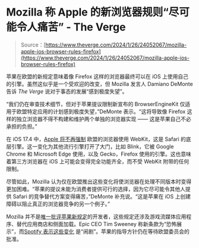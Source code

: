 <!--yml

类别：未分类

日期：2024-05-27 15:10:44

-->

# Mozilla 称 Apple 的新浏览器规则“尽可能令人痛苦” - The Verge

> Source：[https://www.theverge.com/2024/1/26/24052067/mozilla-apple-ios-browser-rules-firefox](https://www.theverge.com/2024/1/26/24052067/mozilla-apple-ios-browser-rules-firefox)

苹果在欧盟的新规定意味着像 Firefox 这样的浏览器最终可以在 iOS 上使用自己的引擎。虽然这似乎是一个受欢迎的改变，但 Mozilla 发言人 Damiano DeMonte 告诉 *The Verge* 说对于事态的发展“感到极度失望”。

“我们仍在审查技术细节，但对于苹果提议限制新宣布的 BrowserEngineKit 仅适用于欧盟特定应用的计划感到极度失望，”DeMonte 表示。“这将导致像 Firefox 这样的独立浏览器不得不构建和维护两个单独的浏览器实现 —— 这是苹果自己不必承担的负担。”

在 iOS 17.4 中，[Apple 将不再强制](/2024/1/25/24050478/apple-ios-17-4-browser-engines-eu) 欧盟的浏览器使用 WebKit，这是 Safari 的底层引擎。这一变化为其他流行引擎打开了大门，比如 Blink，它被 Google Chrome 和 Microsoft Edge 使用，以及 Gecko，Firefox 使用的引擎。这也意味着第三方浏览器在 iOS 上可能会变得完全功能齐全，而不受 WebKit 附带的任何限制。

尽管如此，Mozilla 认为仅在欧盟推出这些变化将使浏览器在处理不同版本时变得更加困难。“苹果的提议未能为消费者提供可行的选择，因为它尽可能令其他人提供 Safari 的竞争替代方案变得痛苦，”DeMonte 补充说。“这是苹果在 iOS 上创建障碍以阻止真正的浏览器竞争的另一个例子。”

Mozilla 并不是[唯一批评苹果新规定](/24051818/apple-app-store-dma-eu-developer-response)的开发者，这些规定还涉及游戏流媒体应用程序、替代应用商店和侧面加载。Epic CEO Tim Sweeney 称新条款为“恐怖展示”，而[Spotify 表示这些变化](https://newsroom.spotify.com/2024-01-26/apples-proposed-changes-reject-the-goals-of-the-dma/) 是“闹剧”。苹果的指导方针仍在等待欧盟委员会的批准。
